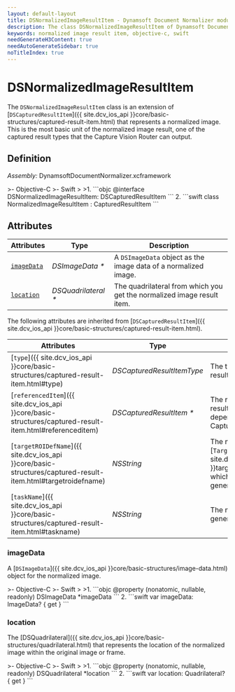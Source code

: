 ```yaml
---
layout: default-layout
title: DSNormalizedImageResultItem - Dynamsoft Document Normalizer module iOS Edition API Reference
description: The class DSNormalizedImageResultItem of Dynamsoft Document Normalizer module represents a captured result item whose type is a normalized image. It stores the normalized image information.
keywords: normalized image result item, objective-c, swift
needGenerateH3Content: true
needAutoGenerateSidebar: true
noTitleIndex: true
---
```


# DSNormalizedImageResultItem

The `DSNormalizedImageResultItem` class  is an extension of [`DSCapturedResultItem`]({{ site.dcv_ios_api }}core/basic-structures/captured-result-item.html) that represents a normalized image. This is the most basic unit of the normalized image result, one of the captured result types that the Capture Vision Router can output.

## Definition

*Assembly:* DynamsoftDocumentNormalizer.xcframework

<div class="sample-code-prefix"></div>
>- Objective-C
>- Swift
>
>1. 
```objc
@interface DSNormalizedImageResultItem: DSCapturedResultItem
```
2. 
```swift
class NormalizedImageResultItem : CapturedResultItem
```

## Attributes

| Attributes | Type | Description |
| ---------- | ---- | ----------- |
| [`imageData`](#imagedata) | *DSImageData \** | A `DSImageData` object as the image data of a normalized image. |
| [`location`](#location) | *DSQuadrilateral \** | The quadrilateral from which you get the normalized image result item. |

The following attributes are inherited from [`DSCapturedResultItem`]({{ site.dcv_ios_api }}core/basic-structures/captured-result-item.html).

| Attributes | Type | Description |
| ---------- | ---- | ----------- |
| [`type`]({{ site.dcv_ios_api }}core/basic-structures/captured-result-item.html#type) | *DSCapturedResultItemType* | The type of the captured result item. |
| [`referencedItem`]({{ site.dcv_ios_api }}core/basic-structures/captured-result-item.html#referenceditem) | *DSCapturedResultItem \** | The referenced captured result item. The reference dependencies is defined in the Capture Vision settings. |
| [`targetROIDefName`]({{ site.dcv_ios_api }}core/basic-structures/captured-result-item.html#targetroidefname) | *NSString* | The name of the [`TargetROIDef`]({{ site.dcv_parameters_reference }}target-roi-def/) object which includes a task that generated the result. |
| [`taskName`]({{ site.dcv_ios_api }}core/basic-structures/captured-result-item.html#taskname) | *NSString* | The name of the task that generated the result. |

### imageData

A [`DSImageData`]({{ site.dcv_ios_api }}core/basic-structures/image-data.html) object for the normalized image.

<div class="sample-code-prefix"></div>
>- Objective-C
>- Swift
>
>1. 
```objc
@property (nonatomic, nullable, readonly) DSImageData *imageData
```
2. 
```swift
var imageData: ImageData? { get }
```

### location

The [DSQuadrilateral]({{ site.dcv_ios_api }}core/basic-structures/quadrilateral.html) that represents the location of the normalized image within the original image or frame.

<div class="sample-code-prefix"></div>
>- Objective-C
>- Swift
>
>1. 
```objc
@property (nonatomic, nullable, readonly) DSQuadrilateral *location
```
2. 
```swift
var location: Quadrilateral? { get }
```
